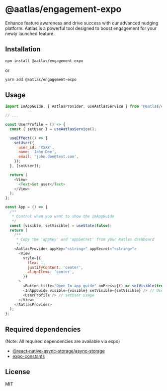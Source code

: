 # @aatlas/engagement-expo

Enhance feature awareness and drive success with our advanced nudging platform. Aatlas is a powerful tool designed to boost engagement for your newly launched feature.

## Installation

```sh
npm install @aatlas/engagement-expo
```

or

```sh
yarn add @aatlas/engagement-expo
```

## Usage

```js
import InAppGuide, { AatlasProvider, useAatlasService } from '@aatlas/engagement-expo';

// ...

const UserProfile = () => {
  const { setUser } = useAatlasService();

  useEffect(() => {
    setUser({
      user_id: 'XXXX',
      name: 'John Doe',
      email: 'john.doe@test.com',
    });
  }, [setUser]);

  return (
    <View>
      <Text>Set user</Text>
    </View>
  );
};

const App = () => {
  /**
   * Control when you want to show the inAppGuide
   */
  const [visible, setVisible] = useState(false);
  return (
    /**
     * Copy the 'appKey' and 'appSecret' from your Aatlas dashboard
     */
    <AatlasProvider appKey="<string>" appSecret="<string>">
      <View
        style={{
          flex: 1,
          justifyContent: 'center',
          alignItems: 'center',
        }}
      >
        <Button title="Open In app guide" onPress={() => setVisible(true)} />
        <InAppGuide visible={visible} setVisible={setVisible} /> // Use the InAppGuide component with the required props
        <UserProfile /> // setUser usage
      </View>
    </AatlasProvider>
  );
};
```

## Required dependencies

(Note: All required dependencies are available via expo)

- [@react-native-async-storage/async-storage](https://docs.expo.dev/versions/latest/sdk/async-storage/)
- [expo-constants](https://docs.expo.dev/versions/latest/sdk/constants/)

## License

MIT
